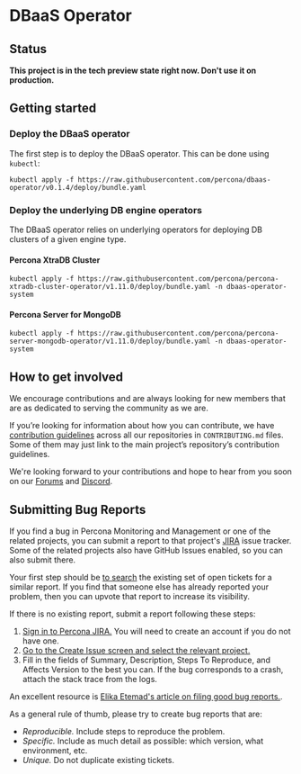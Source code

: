 # DBaaS Operator


## Status

**This project is in the tech preview state right now. Don't use it on production.**

## Getting started

### Deploy the DBaaS operator

The first step is to deploy the DBaaS operator. This can be done using `kubectl`:

```shell
kubectl apply -f https://raw.githubusercontent.com/percona/dbaas-operator/v0.1.4/deploy/bundle.yaml
```

### Deploy the underlying DB engine operators

The DBaaS operator relies on underlying operators for deploying DB clusters of a given engine type.

#### Percona XtraDB Cluster

```shell
kubectl apply -f https://raw.githubusercontent.com/percona/percona-xtradb-cluster-operator/v1.11.0/deploy/bundle.yaml -n dbaas-operator-system
```

#### Percona Server for MongoDB

```shell
kubectl apply -f https://raw.githubusercontent.com/percona/percona-server-mongodb-operator/v1.11.0/deploy/bundle.yaml -n dbaas-operator-system
```

## How to get involved

We encourage contributions and are always looking for new members that are as dedicated to serving the community as we are.

If you’re looking for information about how you can contribute, we have [contribution guidelines](CONTRIBUTING.md) across all our repositories in `CONTRIBUTING.md` files. Some of them may just link to the main project’s repository’s contribution guidelines.

We're looking forward to your contributions and hope to hear from you soon on our [Forums](https://forums.percona.com) and [Discord](https://per.co.na/discord).

## Submitting Bug Reports

If you find a bug in Percona Monitoring and Management  or one of the related projects, you can submit a report to that project's [JIRA](https://jira.percona.com) issue tracker. Some of the related projects also have GitHub Issues enabled, so you can also submit there.

Your first step should be [to search](https://jira.percona.com/issues/?jql=project=PMM) the existing set of open tickets for a similar report. If you find that someone else has already reported your problem, then you can upvote that report to increase its visibility.

If there is no existing report, submit a report following these steps:

1. [Sign in to Percona JIRA.](https://jira.percona.com/login.jsp) You will need to create an account if you do not have one.
2. [Go to the Create Issue screen and select the relevant project.](https://jira.percona.com/secure/CreateIssueDetails!init.jspa?pid=11600&issuetype=1&priority=3)
3. Fill in the fields of Summary, Description, Steps To Reproduce, and Affects Version to the best you can. If the bug corresponds to a crash, attach the stack trace from the logs.

An excellent resource is [Elika Etemad's article on filing good bug reports.](http://fantasai.inkedblade.net/style/talks/filing-good-bugs/).

As a general rule of thumb, please try to create bug reports that are:

- *Reproducible.* Include steps to reproduce the problem.
- *Specific.* Include as much detail as possible: which version, what environment, etc.
- *Unique.* Do not duplicate existing tickets.


